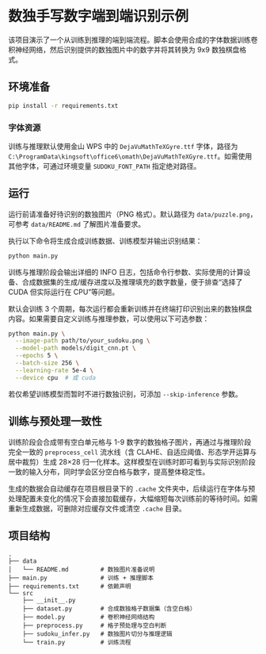 # 数独手写数字端到端识别示例

该项目演示了一个从训练到推理的端到端流程。脚本会使用合成的字体数据训练卷积神经网络，然后识别提供的数独图片中的数字并将其转换为 9x9 数独棋盘格式。

## 环境准备

```bash
pip install -r requirements.txt
```

### 字体资源

训练与推理默认使用金山 WPS 中的 `DejaVuMathTeXGyre.ttf` 字体，路径为 `C:\ProgramData\kingsoft\office6\omath\DejaVuMathTeXGyre.ttf`。如需使用其他字体，可通过环境变量 `SUDOKU_FONT_PATH` 指定绝对路径。

## 运行

运行前请准备好待识别的数独图片（PNG 格式）。默认路径为 `data/puzzle.png`，可参考 `data/README.md` 了解图片准备要求。

执行以下命令将生成合成训练数据、训练模型并输出识别结果：

```bash
python main.py
```

训练与推理阶段会输出详细的 INFO 日志，包括命令行参数、实际使用的计算设备、合成数据集的生成/缓存进度以及推理填充的数字数量，便于排查“选择了 CUDA 但实际运行在 CPU”等问题。

默认会训练 3 个周期，每次运行都会重新训练并在终端打印识别出来的数独棋盘内容。如果需要自定义训练与推理参数，可以使用以下可选参数：

```bash
python main.py \
  --image-path path/to/your_sudoku.png \
  --model-path models/digit_cnn.pt \
  --epochs 5 \
  --batch-size 256 \
  --learning-rate 5e-4 \
  --device cpu  # 或 cuda
```

若仅希望训练模型而暂时不进行数独识别，可添加 `--skip-inference` 参数。

## 训练与预处理一致性

训练阶段会合成带有空白单元格与 1-9 数字的数独格子图片，再通过与推理阶段完全一致的 `preprocess_cell` 流水线（含 CLAHE、自适应阈值、形态学开运算与居中裁剪）生成 28×28 归一化样本。这样模型在训练时即可看到与实际识别阶段一致的输入分布，同时学会区分空白格与数字，提高整体稳定性。

生成的数据会自动缓存在项目根目录下的 `.cache` 文件夹中，后续运行在字体与预处理配置未变化的情况下会直接加载缓存，大幅缩短每次训练前的等待时间。如需重新生成数据，可删除对应缓存文件或清空 `.cache` 目录。

## 项目结构

```
.
├── data
│   └── README.md         # 数独图片准备说明
├── main.py               # 训练 + 推理脚本
├── requirements.txt      # 依赖声明
└── src
    ├── __init__.py
    ├── dataset.py        # 合成数独格子数据集（含空白格）
    ├── model.py          # 卷积神经网络结构
    ├── preprocess.py     # 格子预处理与空白判断
    ├── sudoku_infer.py   # 数独图片切分与推理逻辑
    └── train.py          # 训练流程
```
